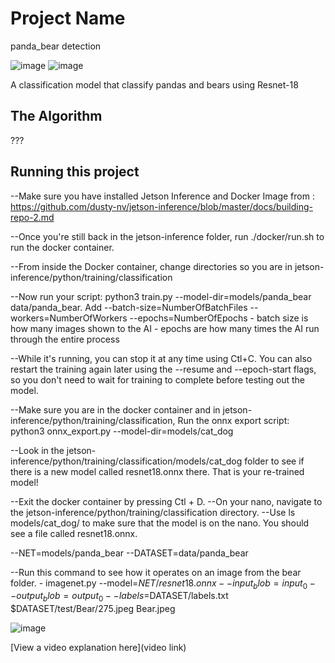 # Project Name

panda_bear detection

![image](https://github.com/Michael13527/panda_bear-detection/assets/173301284/740a53d8-bf1b-4784-aa3e-f79df6a0f890)
![image](https://github.com/Michael13527/panda_bear-detection/assets/173301284/390eda6c-be4f-4c1c-9f7e-ec86205ba871)

A classification model that classify pandas and bears using Resnet-18

## The Algorithm

???

## Running this project
--Make sure you have installed Jetson Inference and Docker Image from : 
    https://github.com/dusty-nv/jetson-inference/blob/master/docs/building-repo-2.md

--Once you're still back in the jetson-inference folder, run 
    ./docker/run.sh to run the docker container. 

--From inside the Docker container, change directories so you are in jetson-inference/python/training/classification

--Now run your script: 
    python3 train.py --model-dir=models/panda_bear data/panda_bear. Add --batch-size=NumberOfBatchFiles --workers=NumberOfWorkers --epochs=NumberOfEpochs
        - batch size is how many images shown to the AI
        - epochs are how many times the AI run through the entire process 

--While it's running, you can stop it at any time using Ctl+C. You can also restart the training again later using the --resume and --epoch-start flags, so you don't need to wait for training to complete before testing out the model.

--Make sure you are in the docker container and in jetson-inference/python/training/classification, Run the onnx export script: 
    python3 onnx_export.py --model-dir=models/cat_dog

--Look in the jetson-inference/python/training/classification/models/cat_dog folder to see if there is a new model called resnet18.onnx there. That is your re-trained model!

--Exit the docker container by pressing Ctl + D.
--On your nano, navigate to the jetson-inference/python/training/classification directory.
--Use ls models/cat_dog/ to make sure that the model is on the nano. You should see a file called resnet18.onnx.

--NET=models/panda_bear
--DATASET=data/panda_bear

--Run this command to see how it operates on an image from the bear folder.
    - imagenet.py --model=$NET/resnet18.onnx --input_blob=input_0 --output_blob=output_0 --labels=$DATASET/labels.txt $DATASET/test/Bear/275.jpeg Bear.jpeg

![image](https://github.com/Michael13527/panda_bear-detection/assets/173301284/33ebc332-c4af-4c8f-8f96-6ce01270e914)





[View a video explanation here](video link)
